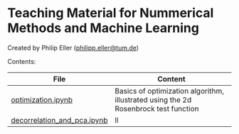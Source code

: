 # Teaching Material for Nummerical Methods and Machine Learning

Created by Philip Eller (philipp.eller@tum.de)

Contents:

File | Content 
--- | --- 
[optimization.ipynb](https://github.com/philippeller/Teaching/blob/master/optimization.ipynb) | Basics of optimization algorithm, illustrated using the 2d Rosenbrock test function
[decorrelation_and_pca.ipynb](https://github.com/philippeller/Teaching/blob/master/decorrelation_and_pca.ipynb) | ll
